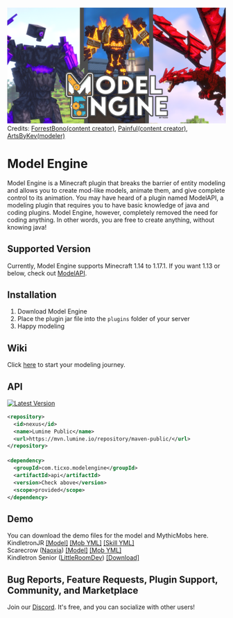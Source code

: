 ![Alt](/ModelEngineBanner.png )
Credits: [ForrestBono(content creator)](https://www.youtube.com/c/Forrestbono), [Painful(content creator)](https://www.youtube.com/c/Painful), [ArtsByKev(modeler)](https://www.youtube.com/channel/UCArJoJbKdI4afzB9QiZWPCA)
# Model Engine
Model Engine is a Minecraft plugin that breaks the barrier of entity modeling and allows you to create mod-like models, animate them, and give complete control to its animation. You may have heard of a plugin named ModelAPI, a modeling plugin that requires you to have basic knowledge of java and coding plugins. Model Engine, however, completely removed the need for coding anything. In other words, you are free to create anything, without knowing java!

## Supported Version
Currently, Model Engine supports Minecraft 1.14 to 1.17.1. If you want 1.13 or below, check out [ModelAPI](https://www.spigotmc.org/resources/modelapi-custom-entity-model-manager.68014/).

## Installation
1. Download Model Engine
2. Place the plugin jar file into the `plugins` folder of your server
3. Happy modeling

## Wiki
Click [here](https://github.com/Ticxo/Model-Engine-Wiki/wiki) to start your modeling journey.

## API
[![Latest Version](https://img.shields.io/maven-metadata/v?metadataUrl=https%3A%2F%2Fmvn.lumine.io%2Frepository%2Fmaven-public%2Fcom%2Fticxo%2Fmodelengine%2Fapi%2Fmaven-metadata.xml)](https://mvn.lumine.io/service/rest/repository/browse/maven-public/com/ticxo/modelengine/api/)

```xml
<repository>
  <id>nexus</id>
  <name>Lumine Public</name>
  <url>https://mvn.lumine.io/repository/maven-public/</url>
</repository>

<dependency>
  <groupId>com.ticxo.modelengine</groupId>
  <artifactId>api</artifactId>
  <version>Check above</version>
  <scope>provided</scope>
</dependency>
```

## Demo
You can download the demo files for the model and MythicMobs here.  
KindletronJR [[Model]](https://drive.google.com/file/d/1gMiE6mii_9AiRRj9QFq480xvrRPW9Gdg/view?usp=sharing) [[Mob YML]](https://github.com/Ticxo/Model-Engine-Wiki/blob/master/wiki/KindletronJR.yml) [[Skill YML]](https://github.com/Ticxo/Model-Engine-Wiki/blob/master/wiki/KindletronSkills.yml)  
Scarecrow ([Naoxia](https://www.youtube.com/channel/UCc5itTcpJZV_5Sj2VvfS1DA)) [[Model]](https://drive.google.com/file/d/122-TiGNuDWCMov4NjVD-44sEtVAsC8rM/view?usp=sharing) [[Mob YML]](https://github.com/Ticxo/Model-Engine-Wiki/blob/master/wiki/Scarecrow.yml)  
Kindletron Senior ([LittleRoomDev](https://www.youtube.com/channel/UCGgqcLqJSpXVqanJyE_6L3A)) [[Download]](https://www.patreon.com/posts/kindletron-free-49222891)

## Bug Reports, Feature Requests, Plugin Support, Community, and Marketplace
Join our [Discord](https://discord.gg/vbdyuac). It's free, and you can socialize with other users!
